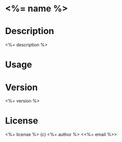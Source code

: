 <%= name %>
===========

Description
===========
<%= description %>

Usage
=====

Version
=======
<%= version %>

License
=======
<%= license %> (c) <%= author %> <<%= email %>>

